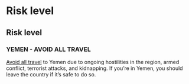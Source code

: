 # Risk level

## Risk level

### YEMEN - AVOID ALL TRAVEL

[Avoid all travel](#levels "Risk Levels") to Yemen due to ongoing hostilities in the region, armed conflict, terrorist attacks, and kidnapping. If you’re in Yemen, you should leave the country if it’s safe to do so.
